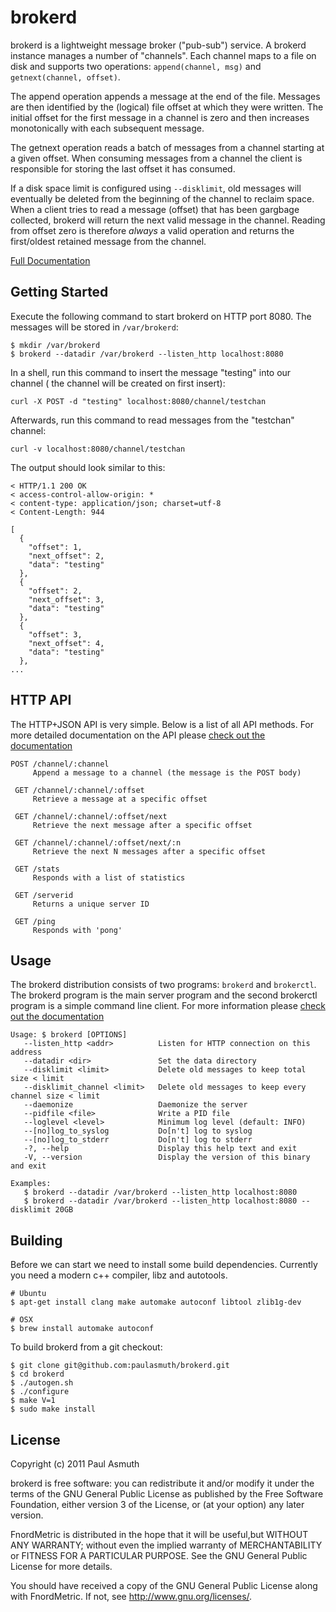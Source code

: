 brokerd
=======

brokerd is a lightweight message broker ("pub-sub") service. A brokerd instance
manages a number of "channels". Each channel maps to a file on disk and supports
two operations: `append(channel, msg)` and `getnext(channel, offset)`. 

The append operation appends a message at the end of the file. Messages are then
identified by the (logical) file offset at which they were written. The initial
offset for the first message in a channel is zero and then increases monotonically
with each subsequent message.

The getnext operation reads a batch of messages from a channel starting at a given
offset. When consuming messages from a channel the client is responsible for
storing the last offset it has consumed.

If a disk space limit is configured using `--disklimit`, old messages will
eventually be deleted from the beginning of the channel to reclaim space. When a
client tries to read a message (offset) that has been gargbage collected, brokerd
will return the next valid message in the channel. Reading from offset zero is
therefore _always_ a valid operation and returns the first/oldest retained message
from the channel.

[Full Documentation](https://brokerd.org)


Getting Started
---------------

Execute the following command to start brokerd on HTTP port 8080. The messages
will be stored in `/var/brokerd`:

    $ mkdir /var/brokerd
    $ brokerd --datadir /var/brokerd --listen_http localhost:8080

In a shell, run this command to insert the message "testing" into our channel (
the channel will be created on first insert):

    curl -X POST -d "testing" localhost:8080/channel/testchan

Afterwards, run this command to read messages from the "testchan" channel:

    curl -v localhost:8080/channel/testchan

The output should look similar to this:

    < HTTP/1.1 200 OK
    < access-control-allow-origin: *
    < content-type: application/json; charset=utf-8
    < Content-Length: 944

    [
      {
        "offset": 1,
        "next_offset": 2,
        "data": "testing"
      },
      {
        "offset": 2,
        "next_offset": 3,
        "data": "testing"
      },
      {
        "offset": 3,
        "next_offset": 4,
        "data": "testing"
      },
    ...


HTTP API
--------

The HTTP+JSON API is very simple. Below is a list of all API methods. For more
detailed documentation on the API please [check out the documentation](https://brokerd.org)

    POST /channel/:channel
         Append a message to a channel (the message is the POST body)

     GET /channel/:channel/:offset
         Retrieve a message at a specific offset

     GET /channel/:channel/:offset/next
         Retrieve the next message after a specific offset

     GET /channel/:channel/:offset/next/:n
         Retrieve the next N messages after a specific offset

     GET /stats
         Responds with a list of statistics

     GET /serverid
         Returns a unique server ID

     GET /ping
         Responds with 'pong'


Usage
-----

The brokerd distribution consists of two programs: `brokerd` and `brokerctl`.
The brokerd program is the main server program and the second brokerctl program
is a simple command line client. For more information please
[check out the documentation](https://brokerd.org)

    Usage: $ brokerd [OPTIONS]
       --listen_http <addr>          Listen for HTTP connection on this address
       --datadir <dir>               Set the data directory
       --disklimit <limit>           Delete old messages to keep total size < limit
       --disklimit_channel <limit>   Delete old messages to keep every channel size < limit
       --daemonize                   Daemonize the server
       --pidfile <file>              Write a PID file
       --loglevel <level>            Minimum log level (default: INFO)
       --[no]log_to_syslog           Do[n't] log to syslog
       --[no]log_to_stderr           Do[n't] log to stderr
       -?, --help                    Display this help text and exit
       -V, --version                 Display the version of this binary and exit

    Examples:
       $ brokerd --datadir /var/brokerd --listen_http localhost:8080
       $ brokerd --datadir /var/brokerd --listen_http localhost:8080 --disklimit 20GB


Building
--------

Before we can start we need to install some build dependencies. Currently
you need a modern c++ compiler, libz and autotools.

    # Ubuntu
    $ apt-get install clang make automake autoconf libtool zlib1g-dev

    # OSX
    $ brew install automake autoconf

To build brokerd from a git checkout:

    $ git clone git@github.com:paulasmuth/brokerd.git
    $ cd brokerd
    $ ./autogen.sh
    $ ./configure
    $ make V=1
    $ sudo make install


License
-------

Copyright (c) 2011 Paul Asmuth

brokerd  is free software: you can redistribute it and/or modify it under
the terms of the GNU General Public License as published by the Free Software
Foundation, either version 3 of the License, or (at your option) any later
version.

FnordMetric is distributed in the hope that it will be useful,but WITHOUT ANY
WARRANTY; without even the implied warranty of MERCHANTABILITY or FITNESS FOR A
PARTICULAR PURPOSE. See the GNU General Public License for more details.

You should have received a copy of the GNU General Public License along with
FnordMetric. If not, see <http://www.gnu.org/licenses/>.


